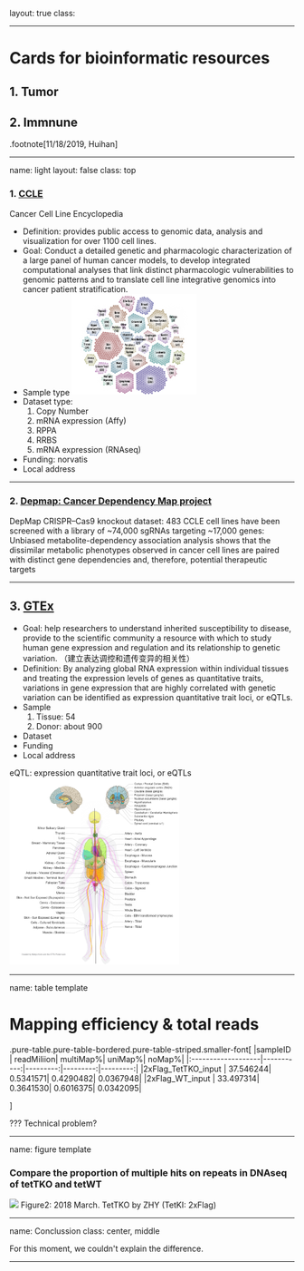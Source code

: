 layout: true
class:
<!-- center, middle, inverse -->
<!-- background-image: url(image.jpg) -->

---

# Cards for bioinformatic resources
## 1. Tumor
## 2. Immnune


.footnote[11/18/2019, Huihan]

---
name: light
layout: false
class: top

### 1. [CCLE](https://portals.broadinstitute.org/ccle/about)
Cancer Cell Line Encyclopedia
 - Definition: provides public access to genomic data, analysis and visualization for over 1100 cell lines.
 - Goal: Conduct a detailed genetic and pharmacologic characterization of a large panel of human cancer models, to develop integrated computational analyses that link distinct pharmacologic vulnerabilities to genomic patterns and to translate cell line integrative genomics into cancer patient stratification.
 - Sample type <img alt="card-687dab76.png" src="practice/assets/card-687dab76.png" width="220" height="" >
 - Dataset type:
    1. Copy Number
    2. mRNA expression (Affy)
    3. RPPA
    4. RRBS
    5. mRNA expression (RNAseq)
 - Funding: norvatis
 - Local address

---

### 2. [Depmap:  Cancer Dependency Map project](https://depmap.org/portal/interactive/)

DepMap CRISPR–Cas9 knockout dataset: 483 CCLE cell lines have been screened with a library of ~74,000 sgRNAs targeting ~17,000 genes: 
Unbiased metabolite-dependency association analysis shows that the dissimilar metabolic phenotypes observed in cancer cell lines are paired with distinct gene dependencies and, therefore, potential therapeutic targets



---

## 3. [GTEx](https://www.gtexportal.org/)
 - Goal: help researchers to understand inherited susceptibility to disease, provide to the scientific community a resource with which to study human gene expression and regulation and its relationship to genetic variation. （建立表达调控和遗传变异的相关性）
 - Definition: By analyzing global RNA expression within individual tissues and treating the expression levels of genes as quantitative traits, variations in gene expression that are highly correlated with genetic variation can be identified as expression quantitative trait loci, or eQTLs.
 - Sample
   1. Tissue: 54
   2. Donor: about 900
 - Dataset
 - Funding
 - Local address

eQTL: expression quantitative trait loci, or eQTLs
<img alt="card-f0602abd.png" src="./practice/assets/card-f0602abd.png" width="300" height="" >


---

name: table template
# Mapping efficiency & total reads

.pure-table.pure-table-bordered.pure-table-striped.smaller-font[
|sampleID            | readMiliion| multiMap%|   uniMap%|    noMap%|
|:-------------------|-----------:|---------:|---------:|---------:|
|2xFlag_TetTKO_input |   37.546244| 0.5341571| 0.4290482| 0.0367948|
|2xFlag_WT_input     |   33.497314| 0.3641530| 0.6016375| 0.0342095|

]


???
Technical problem?

---
name: figure template

### Compare the proportion of multiple hits on repeats in  DNAseq of tetTKO and tetWT

<img src="http://owxb9z5ea.bkt.clouddn.com/0319-scrShot_002.png" height="420">
Figure2: 2018 March. TetTKO by ZHY (TetKI: 2xFlag)

---

name: Conclussion
class: center, middle

For this moment, we couldn't explain the difference.

---
